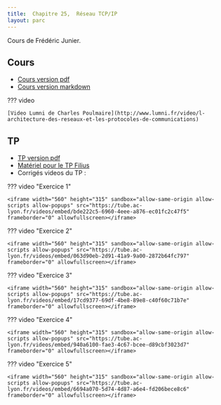 ```yaml
---
title:  Chapitre 25,  Réseau TCP/IP
layout: parc
---
```





Cours de Frédéric Junier.


## Cours 

* [Cours version pdf](chapitre25/reseau-cours-.pdf)
* [Cours version markdown](chapitre25/reseau-cours-git.md)


??? video

    [Video Lumni de Charles Poulmaire](http://www.lumni.fr/video/l-architecture-des-reseaux-et-les-protocoles-de-communications)

    

## TP

* [TP version pdf](chapitre25/tp/TP-Filius-NSI-2020V1.pdf)
* [Matériel pour le TP Filius](chapitre25/tp/materiel_tp.zip)
* Corrigés videos du TP :

??? video "Exercice 1"

    <iframe width="560" height="315" sandbox="allow-same-origin allow-scripts allow-popups" src="https://tube.ac-lyon.fr/videos/embed/bde222c5-6960-4eee-a876-ec01fc2c47f5" frameborder="0" allowfullscreen></iframe>

??? video "Exercice 2"

    <iframe width="560" height="315" sandbox="allow-same-origin allow-scripts allow-popups" src="https://tube.ac-lyon.fr/videos/embed/063d90eb-2d91-41a9-9a00-2872b64fc797" frameborder="0" allowfullscreen></iframe>

??? video "Exercice 3"

    <iframe width="560" height="315" sandbox="allow-same-origin allow-scripts allow-popups" src="https://tube.ac-lyon.fr/videos/embed/17cd9377-69df-4be8-89e8-c40f60c71b7e" frameborder="0" allowfullscreen></iframe>

??? video "Exercice 4"

    <iframe width="560" height="315" sandbox="allow-same-origin allow-scripts allow-popups" src="https://tube.ac-lyon.fr/videos/embed/940a6100-fae3-4c67-bcee-d89cbf3023d7" frameborder="0" allowfullscreen></iframe>

??? video "Exercice 5"

    <iframe width="560" height="315" sandbox="allow-same-origin allow-scripts allow-popups" src="https://tube.ac-lyon.fr/videos/embed/6694a070-5d74-4d87-a6e4-fd206bece8c6" frameborder="0" allowfullscreen></iframe>


        